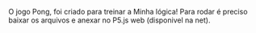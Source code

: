 O jogo Pong, foi criado para treinar a Minha lógica! Para rodar é preciso baixar os arquivos e anexar no P5.js web (disponivel na net).
